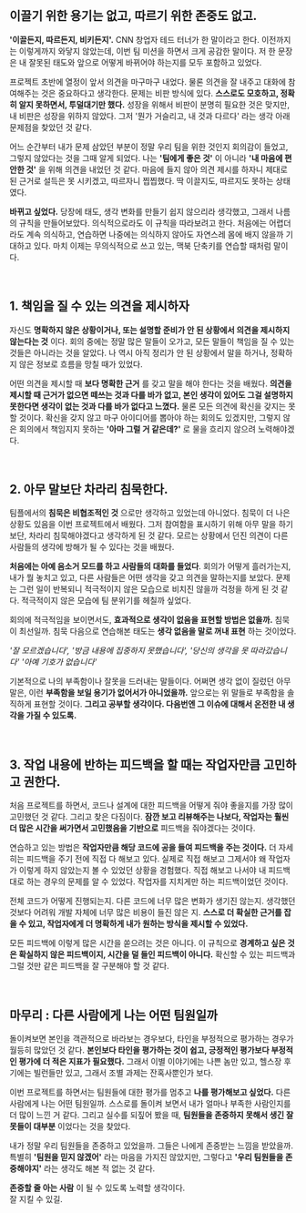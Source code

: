 <br/>

## 이끌기 위한 용기는 없고, 따르기 위한 존중도 없고.
 
**'이끌든지, 따르든지, 비키든지'.** CNN 창업자 테드 터너가 한 말이라고 한다. 이전까지는 이렇게까지 와닿지 않았는데, 이번 팀 미션을 하면서 크게 공감한 말이다. 
저 한 문장은 내 잘못된 태도와 앞으로 어떻게 바뀌어야 하는지를 모두 포함하고 있었다.
 
프로젝트 초반에 열정이 앞서 의견을 마구마구 내었다. 물론 의견을 잘 내주고 대화에 참여해주는 것은 중요하다고 생각한다. 
문제는 비판 방식에 있다. **스스로도 모호하고, 정확히 알지 못하면서, 투덜대기만 했다.** 성장을 위해서 비판이 분명히 필요한 것은 맞지만, 내 비판은 성장을 위하지 않았다. 
그저 '뭔가 거슬리고, 내 것과 다르다' 라는 생각 아래 문제점을 찾았던 것 같다.
 
어느 순간부터 내가 문제 삼았던 부분이 정말 우리 팀을 위한 것인지 회의감이 들었고, 그렇지 않았다는 것을 그때 알게 되었다. 
나는 **'팀에게 좋은 것'** 이 아니라 **'내 마음에 편안한 것'** 을 위해 의견을 내었던 것 같다. 
마음에 들지 않아 의견 제시를 하자니 제대로 된 근거로 설득은 못 시키겠고, 따르자니 찝찝했다. 
딱 이끌지도, 따르지도 못하는 상태였다.
 
**바뀌고 싶었다.** 당장에 태도, 생각 변화를 만들기 쉽지 않으리라 생각했고, 그래서 나름의 규칙을 만들어보았다. 
의식적으로라도 이 규칙을 따라보려고 한다. 
처음에는 어렵더라도 계속 의식하고, 연습하면 나중에는 의식하지 않아도 자연스레 몸에 배지 않을까 기대하고 있다. 
마치 이제는 무의식적으로 쓰고 있는, 맥북 단축키를 연습할 때처럼 말이다. 
 
 
<br/>

## 1. 책임을 질 수 있는 의견을 제시하자
 
자신도 **명확하지 않은 상황이거나, 또는 설명할 준비가 안 된 상황에서 의견을 제시하지 않는다는 것** 이다. 
회의 중에는 정말 많은 말들이 오가고, 모든 말들이 책임을 질 수 있는 것들은 아니라는 것을 알았다. 나 역시 아직 정리가 안 된 상황에서 말을 하거나, 정확하지 않은 정보로 흐름을 망칠 때가 있었다.
 
어떤 의견을 제시할 때 **보다 명확한 근거** 를 갖고 말을 해야 한다는 것을 배웠다. 
**의견을 제시할 때 근거가 없으면 떼쓰는 것과 다를 바가 없고, 본인 생각이 있어도 그걸 설명하지 못한다면 생각이 없는 것과 다를 바가 없다고 느꼈다.** 
물론 모든 의견에 확신을 갖지는 못 할 것이다. 
확신을 갖지 않고 마구 아이디어를 뽑아야 하는 회의도 있겠지만, 그렇지 않은 회의에서 책임지지 못하는 **'아마 그럴 거 같은데?'** 로 물을 흐리지 않으려 노력해야겠다.
 
<br/>
 
## 2. 아무 말보단 차라리 침묵한다.
 
팀플에서의 **침묵은 비협조적인 것** 으로만 생각하고 있었는데 아니었다. 침묵이 더 나은 상황도 있음을 이번 프로젝트에서 배웠다. 
그저 참여함을 표시하기 위해 아무 말을 하기보단, 차라리 침묵해야겠다고 생각하게 된 것 같다. 모르는 상황에서 던진 의견이 다른 사람들의 생각에 방해가 될 수 있다는 것을 배웠다.
 
**처음에는 아예 음소거 모드를 하고 사람들의 대화를 들었다**. 회의가 어떻게 흘러가는지, 내가 뭘 놓치고 있고, 다른 사람들은 어떤 생각을 갖고 의견을 말하는지를 보았다. 
문제는 그런 일이 반복되니 적극적이지 않은 모습으로 비치진 않을까 걱정을 하게 된 것 같다. 적극적이지 않은 모습에 팀 분위기를 헤칠까 싶었다.
 
회의에 적극적임을 보이면서도, **효과적으로 생각이 없음을 표현할 방법은 없을까.** 침묵이 최선일까. 침묵 다음으로 연습해본 태도는 **생각 없음을 말로 꺼내 표현** 하는 것이었다. 
 
_'잘 모르겠습니다', '방금 내용에 집중하지 못했습니다', '당신의 생각을 못 따라갔습니다' '아예 기호가 없습니다'_
 
기본적으로 나의 부족함이나 잘못을 드러내는 말들이다. 어쩌면 생각 없이 질렀던 아무 말은, 이런 **부족함을 보일 용기가 없어서가 아니었을까.** 
앞으로는 위 말들로 부족함을 솔직하게 표현할 것이다. **그리고 공부할 생각이다. 다음번엔 그 이슈에 대해서 온전한 내 생각을 가질 수 있도록.**
 
<br/>

## 3. 작업 내용에 반하는 피드백을 할 때는 작업자만큼 고민하고 권한다.
 
처음 프로젝트를 하면서, 코드나 설계에 대한 피드백을 어떻게 줘야 좋을지를 가장 많이 고민했던 것 같다. 그리고 찾은 다짐이다. 
**잠깐 보고 리뷰해주는 나보다, 작업자는 훨씬 더 많은 시간을 써가면서 고민했음을 기반으로** 피드백을 줘야겠다는 것이다. 
 
연습하고 있는 방법은 **작업자만큼 해당 코드에 공을 들여 피드백을 주는 것이다.** 더 자세히는 피드백을 주기 전에 직접 다 해보고 있다. 
실제로 직접 해보고 그제서야 왜 작업자가 이렇게 하지 않았는지 볼 수 있었던 상황을 경험했다. 직접 해보고 나서야 내 피드백대로 하는 경우의 문제를 알 수 있었다. 작업자를 지치게만 하는 피드백이었던 것이다.
 
전체 코드가 어떻게 진행되는지. 다른 코드에 너무 많은 변화가 생기진 않는지. 생각했던 것보다 어려워 개발 자체에 너무 많은 비용이 들진 않은 지. 
**스스로 더 확실한 근거를 잡을 수 있고, 작업자에게 더 명확하게 내가 원하는 방식을 제시할 수 있었다.**
 
모든 피드백에 이렇게 많은 시간을 쏟으려는 것은 아니다. 이 규칙으로 **경계하고 싶은 것은 확실하지 않은 피드백이지, 시간을 덜 들인 피드백이 아니다.** 
확신할 수 있는 피드백과 그럴 것만 같은 피드백을 잘 구분해야 할 것 같다. 
 
<br/>

## 마무리 : 다른 사람에게 나는 어떤 팀원일까
 
돌이켜보면 본인을 객관적으로 바라보는 경우보다, 타인을 부정적으로 평가하는 경우가 월등히 많았던 것 같다. **본인보다 타인을 평가하는 것이 쉽고, 긍정적인 평가보다 부정적인 평가에 더 적은 지표가 필요했다.** 그래서 이별 이야기에는 나쁜 놈만 있고, 헬스장 후기에는 빌런들만 있고, 그래서 조별 과제는 잔혹사뿐인가 보다.
 
이번 프로젝트를 하면서는 팀원들에 대한 평가를 멈추고 **나를 평가해보고 싶었다.** 다른 사람에게 나는 어떤 팀원일까. 스스로를 돌이켜 보면서 내가 얼마나 부족한 사람인지를 더 많이 느낀 거 같다. 
그리고 실수를 되짚어 봤을 때, **팀원들을 존중하지 못해서 생긴 잘못들이 대부분** 이었다는 것을 찾았다.
 
내가 정말 우리 팀원들을 존중하고 있었을까. 그들은 나에게 존중받는 느낌을 받았을까.
특별히 **'팀원을 믿지 않겠어'** 라는 마음을 가지진 않았지만, 그렇다고 **'우리 팀원들을 존중해야지'** 라는 생각도 해본 적 없는 것 같다.
 
**존중할 줄 아는 사람** 이 될 수 있도록 노력할 생각이다.   
잘 지킬 수 있길.

<br/>
